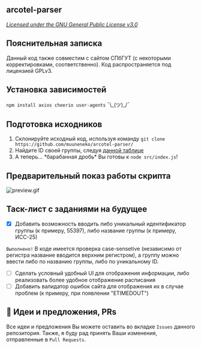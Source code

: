 ## arcotel-parser

*[Licensed under the GNU General Public License v3.0](https://github.com/muuneneko/arcotel-parser/blob/main/COPYING)*

## Пояснительная записка
Данный код также совместим с сайтом СПбГУТ (с некоторыми корректировками, соответственно). Код распространяется под лицензией GPLv3.

## Установка зависимостей
`npm install axios cheerio user-agents` ¯\\_(ツ)\_/¯

## Подготовка исходников
1. Склонируйте исходный код, используя команду `git clone https://github.com/muuneneko/arcotel-parser/`
2. Найдите ID своей группы, следуя [данной таблице](https://github.com/muuneneko/arcotel-parser/blob/main/docs/groups.md)
3. А теперь... \*барабанная дробь\* Вы готовы к `node src/index.js`!

## Предварительный показ работы скрипта
![preview.gif](https://github.com/muuneneko/arcotel-parser/blob/main/preview.gif)

## Таск-лист с заданиями на будущее
- [x] Добавить возможность вводить либо уникальный идентификатор группы (к примеру, 55397), либо название группы (к примеру, ИСС-25)

`Выполнено!` В коде имеется проверка case-sensetive (независимо от регистра название вводится верхним регистром), а группу можно ввести либо по названию группы, либо по уникальному ID.

- [ ] Сделать условный удобный UI для отображения информации, либо реализовать более удобное отображение расписания
- [ ] Добавить валидатор ошибок сайта для отображения их в случае проблем (к примеру, при появлении "ETIMEDOUT")

## 🌟 Идеи и предложения, PRs
Все идеи и предложения Вы можете оставить во вкладке `Issues` данного репозитория. Также, я буду рад принять Ваши изменения, отправленные в `Pull Requests`.
